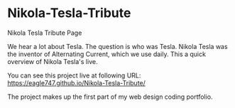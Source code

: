 # Nikola-Tesla-Tribute
Nikola Tesla Tribute Page

We hear a lot about Tesla. The question is who was Tesla.
Nikola Tesla was the inventor of Alternating Current, which we use daily.
This a quick overview of Nikola Tesla's live.

You can see this project live at following URL:
https://eagle747.github.io/Nikola-Tesla-Tribute/

The project makes up the first part of my web design coding portfolio.
